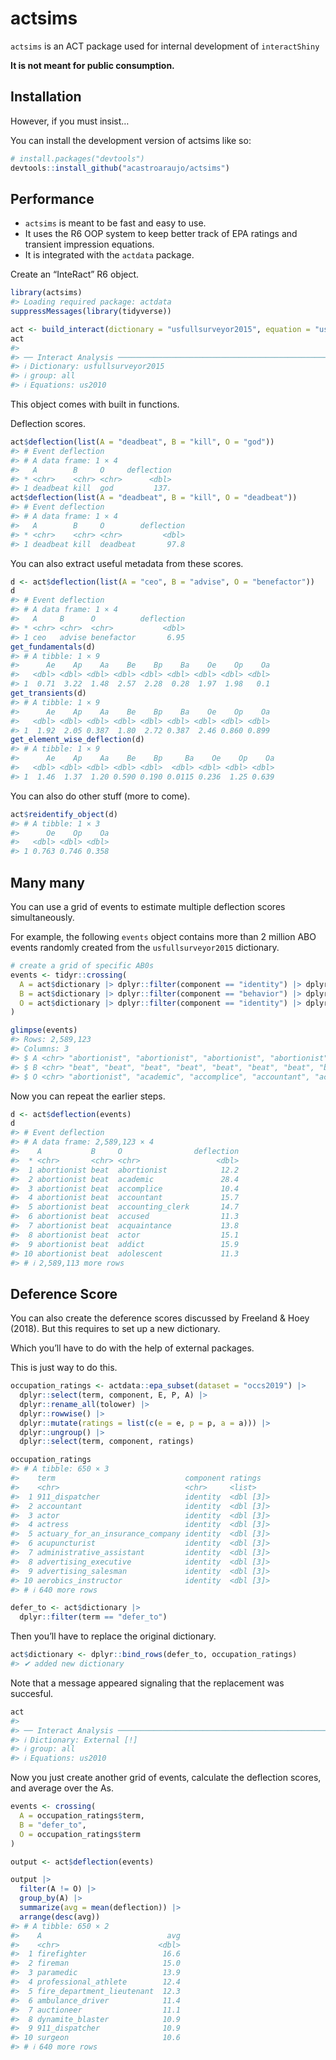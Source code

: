 
<!-- README.md is generated from README.Rmd. Please edit that file -->

# actsims

<!-- badges: start -->
<!-- badges: end -->

`actsims` is an ACT package used for internal development of
`interactShiny`

**It is not meant for public consumption.**

## Installation

However, if you must insist…

You can install the development version of actsims like so:

``` r
# install.packages("devtools")
devtools::install_github("acastroaraujo/actsims")
```

## Performance

- `actsims` is meant to be fast and easy to use.
- It uses the R6 OOP system to keep better track of EPA ratings and
  transient impression equations.
- It is integrated with the `actdata` package.

Create an “InteRact” R6 object.

``` r
library(actsims)
#> Loading required package: actdata
suppressMessages(library(tidyverse))

act <- build_interact(dictionary = "usfullsurveyor2015", equation = "us2010")
act
#> 
#> ── Interact Analysis ───────────────────────────────────────────────────────────
#> ℹ Dictionary: usfullsurveyor2015
#> ℹ group: all
#> ℹ Equations: us2010
```

This object comes with built in functions.

Deflection scores.

``` r
act$deflection(list(A = "deadbeat", B = "kill", O = "god"))
#> # Event deflection
#> # A data frame: 1 × 4
#>   A        B     O     deflection
#> * <chr>    <chr> <chr>      <dbl>
#> 1 deadbeat kill  god         137.
act$deflection(list(A = "deadbeat", B = "kill", O = "deadbeat"))
#> # Event deflection
#> # A data frame: 1 × 4
#>   A        B     O        deflection
#> * <chr>    <chr> <chr>         <dbl>
#> 1 deadbeat kill  deadbeat       97.8
```

You can also extract useful metadata from these scores.

``` r
d <- act$deflection(list(A = "ceo", B = "advise", O = "benefactor"))
d
#> # Event deflection
#> # A data frame: 1 × 4
#>   A     B      O          deflection
#> * <chr> <chr>  <chr>           <dbl>
#> 1 ceo   advise benefactor       6.95
get_fundamentals(d)
#> # A tibble: 1 × 9
#>      Ae    Ap    Aa    Be    Bp    Ba    Oe    Op    Oa
#>   <dbl> <dbl> <dbl> <dbl> <dbl> <dbl> <dbl> <dbl> <dbl>
#> 1  0.71  3.22  1.48  2.57  2.28  0.28  1.97  1.98   0.1
get_transients(d)
#> # A tibble: 1 × 9
#>      Ae    Ap    Aa    Be    Bp    Ba    Oe    Op    Oa
#>   <dbl> <dbl> <dbl> <dbl> <dbl> <dbl> <dbl> <dbl> <dbl>
#> 1  1.92  2.05 0.387  1.80  2.72 0.387  2.46 0.860 0.899
get_element_wise_deflection(d)
#> # A tibble: 1 × 9
#>      Ae    Ap    Aa    Be    Bp     Ba    Oe    Op    Oa
#>   <dbl> <dbl> <dbl> <dbl> <dbl>  <dbl> <dbl> <dbl> <dbl>
#> 1  1.46  1.37  1.20 0.590 0.190 0.0115 0.236  1.25 0.639
```

You can also do other stuff (more to come).

``` r
act$reidentify_object(d)
#> # A tibble: 1 × 3
#>      Oe    Op    Oa
#>   <dbl> <dbl> <dbl>
#> 1 0.763 0.746 0.358
```

## Many many

You can use a grid of events to estimate multiple deflection scores
simultaneously.

For example, the following `events` object contains more than 2 million
ABO events randomly created from the `usfullsurveyor2015` dictionary.

``` r
# create a grid of specific AB0s
events <- tidyr::crossing(
  A = act$dictionary |> dplyr::filter(component == "identity") |> dplyr::pull(term),
  B = act$dictionary |> dplyr::filter(component == "behavior") |> dplyr::pull(term) |> sample(3),
  O = act$dictionary |> dplyr::filter(component == "identity") |> dplyr::pull(term)
) 

glimpse(events)
#> Rows: 2,589,123
#> Columns: 3
#> $ A <chr> "abortionist", "abortionist", "abortionist", "abortionist", "abortio…
#> $ B <chr> "beat", "beat", "beat", "beat", "beat", "beat", "beat", "beat", "bea…
#> $ O <chr> "abortionist", "academic", "accomplice", "accountant", "accounting_c…
```

Now you can repeat the earlier steps.

``` r
d <- act$deflection(events)
d
#> # Event deflection
#> # A data frame: 2,589,123 × 4
#>    A           B     O                deflection
#>  * <chr>       <chr> <chr>                 <dbl>
#>  1 abortionist beat  abortionist            12.2
#>  2 abortionist beat  academic               28.4
#>  3 abortionist beat  accomplice             10.4
#>  4 abortionist beat  accountant             15.7
#>  5 abortionist beat  accounting_clerk       14.7
#>  6 abortionist beat  accused                11.3
#>  7 abortionist beat  acquaintance           13.8
#>  8 abortionist beat  actor                  15.1
#>  9 abortionist beat  addict                 15.9
#> 10 abortionist beat  adolescent             11.3
#> # ℹ 2,589,113 more rows
```

## Deference Score

You can also create the deference scores discussed by Freeland & Hoey
(2018). But this requires to set up a new dictionary.

Which you’ll have to do with the help of external packages.

This is just way to do this.

``` r
occupation_ratings <- actdata::epa_subset(dataset = "occs2019") |> 
  dplyr::select(term, component, E, P, A) |> 
  dplyr::rename_all(tolower) |> 
  dplyr::rowwise() |> 
  dplyr::mutate(ratings = list(c(e = e, p = p, a = a))) |> 
  dplyr::ungroup() |> 
  dplyr::select(term, component, ratings)

occupation_ratings
#> # A tibble: 650 × 3
#>    term                             component ratings  
#>    <chr>                            <chr>     <list>   
#>  1 911_dispatcher                   identity  <dbl [3]>
#>  2 accountant                       identity  <dbl [3]>
#>  3 actor                            identity  <dbl [3]>
#>  4 actress                          identity  <dbl [3]>
#>  5 actuary_for_an_insurance_company identity  <dbl [3]>
#>  6 acupuncturist                    identity  <dbl [3]>
#>  7 administrative_assistant         identity  <dbl [3]>
#>  8 advertising_executive            identity  <dbl [3]>
#>  9 advertising_salesman             identity  <dbl [3]>
#> 10 aerobics_instructor              identity  <dbl [3]>
#> # ℹ 640 more rows

defer_to <- act$dictionary |> 
  dplyr::filter(term == "defer_to")
```

Then you’ll have to replace the original dictionary.

``` r
act$dictionary <- dplyr::bind_rows(defer_to, occupation_ratings)
#> ✔ added new dictionary
```

Note that a message appeared signaling that the replacement was
succesful.

``` r
act
#> 
#> ── Interact Analysis ───────────────────────────────────────────────────────────
#> ℹ Dictionary: External [!]
#> ℹ group: all
#> ℹ Equations: us2010
```

Now you just create another grid of events, calculate the deflection
scores, and average over the As.

``` r
events <- crossing(
  A = occupation_ratings$term,
  B = "defer_to",
  O = occupation_ratings$term
)

output <- act$deflection(events)

output |> 
  filter(A != O) |> 
  group_by(A) |> 
  summarize(avg = mean(deflection)) |> 
  arrange(desc(avg)) 
#> # A tibble: 650 × 2
#>    A                            avg
#>    <chr>                      <dbl>
#>  1 firefighter                 16.6
#>  2 fireman                     15.0
#>  3 paramedic                   13.9
#>  4 professional_athlete        12.4
#>  5 fire_department_lieutenant  12.3
#>  6 ambulance_driver            11.4
#>  7 auctioneer                  11.1
#>  8 dynamite_blaster            10.9
#>  9 911_dispatcher              10.9
#> 10 surgeon                     10.6
#> # ℹ 640 more rows
```
